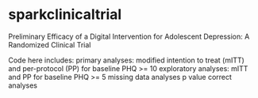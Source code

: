 # sparkclinicaltrial
Preliminary Efficacy of a Digital Intervention for Adolescent Depression: A Randomized Clinical Trial

Code here includes:
primary analyses: modified intention to treat (mITT) and per-protocol (PP) for baseline PHQ >= 10
exploratory analyses: mITT and PP for baseline PHQ >= 5
missing data analyses
p value correct analyses
